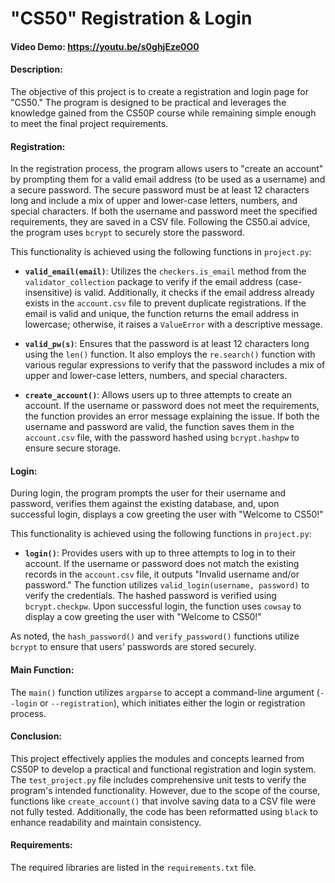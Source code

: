 # "CS50" Registration & Login
#### Video Demo:  <https://youtu.be/s0ghjEze0O0>
#### Description:

The objective of this project is to create a registration and login page for "CS50." The program is designed to be practical and leverages the knowledge gained from the CS50P course while remaining simple enough to meet the final project requirements.

#### Registration:

In the registration process, the program allows users to "create an account" by prompting them for a valid email address (to be used as a username) and a secure password. The secure password must be at least 12 characters long and include a mix of upper and lower-case letters, numbers, and special characters. If both the username and password meet the specified requirements, they are saved in a CSV file. Following the CS50.ai advice, the program uses `bcrypt` to securely store the password.

This functionality is achieved using the following functions in `project.py`:

- **`valid_email(email)`**: Utilizes the `checkers.is_email` method from the `validator_collection` package to verify if the email address (case-insensitive) is valid. Additionally, it checks if the email address already exists in the `account.csv` file to prevent duplicate registrations. If the email is valid and unique, the function returns the email address in lowercase; otherwise, it raises a `ValueError` with a descriptive message.

- **`valid_pw(s)`**: Ensures that the password is at least 12 characters long using the `len()` function. It also employs the `re.search()` function with various regular expressions to verify that the password includes a mix of upper and lower-case letters, numbers, and special characters.

- **`create_account()`**: Allows users up to three attempts to create an account. If the username or password does not meet the requirements, the function provides an error message explaining the issue. If both the username and password are valid, the function saves them in the `account.csv` file, with the password hashed using `bcrypt.hashpw` to ensure secure storage.

#### Login:

During login, the program prompts the user for their username and password, verifies them against the existing database, and, upon successful login, displays a cow greeting the user with "Welcome to CS50!"

This functionality is achieved using the following functions in `project.py`:

- **`login()`**: Provides users with up to three attempts to log in to their account. If the username or password does not match the existing records in the `account.csv` file, it outputs "Invalid username and/or password." The function utilizes `valid_login(username, password)` to verify the credentials. The hashed password is verified using `bcrypt.checkpw`. Upon successful login, the function uses `cowsay` to display a cow greeting the user with "Welcome to CS50!"

As noted, the `hash_password()` and `verify_password()` functions utilize `bcrypt` to ensure that users' passwords are stored securely.

#### Main Function:

The `main()` function utilizes `argparse` to accept a command-line argument (`--login` or `--registration`), which initiates either the login or registration process.

#### Conclusion:

This project effectively applies the modules and concepts learned from CS50P to develop a practical and functional registration and login system. The `test_project.py` file includes comprehensive unit tests to verify the program's intended functionality. However, due to the scope of the course, functions like `create_account()` that involve saving data to a CSV file were not fully tested. Additionally, the code has been reformatted using `black` to enhance readability and maintain consistency.

#### Requirements:

The required libraries are listed in the `requirements.txt` file.
